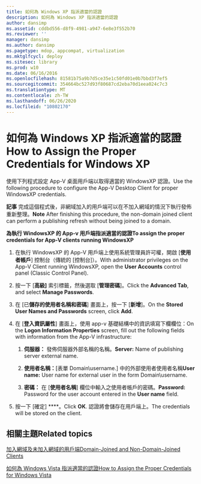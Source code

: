 ```yaml
---
title: 如何為 Windows XP 指派適當的認證
description: 如何為 Windows XP 指派適當的認證
author: dansimp
ms.assetid: cddbd556-d8f9-4981-a947-6e8e3f552b70
ms.reviewer: ''
manager: dansimp
ms.author: dansimp
ms.pagetype: mdop, appcompat, virtualization
ms.mktglfcycl: deploy
ms.sitesec: library
ms.prod: w10
ms.date: 06/16/2016
ms.openlocfilehash: 81581b75a9b7d5ce35e1c50fd01e0b7bbd3f7ef5
ms.sourcegitcommit: 354664bc527d93f80687cd2eba70d1eea024c7c3
ms.translationtype: MT
ms.contentlocale: zh-TW
ms.lasthandoff: 06/26/2020
ms.locfileid: "10802170"
---
```

# <span data-ttu-id="764bf-103">如何為 Windows XP 指派適當的認證</span><span class="sxs-lookup"><span data-stu-id="764bf-103">How to Assign the Proper Credentials for Windows XP</span></span>


<span data-ttu-id="764bf-104">使用下列程式設定 App-V 桌面用戶端以取得適當的 WindowsXP 認證。</span><span class="sxs-lookup"><span data-stu-id="764bf-104">Use the following procedure to configure the App-V Desktop Client for proper WindowsXP credentials.</span></span>

<span data-ttu-id="764bf-105">**記事** 完成這個程式後，非網域加入的用戶端可以在不加入網域的情況下執行發佈重新整理。</span><span class="sxs-lookup"><span data-stu-id="764bf-105">**Note** After finishing this procedure, the non-domain joined client can perform a publishing refresh without being joined to a domain.</span></span>

 

**<span data-ttu-id="764bf-106">為執行 WindowsXP 的 App-v 用戶端指派適當的認證</span><span class="sxs-lookup"><span data-stu-id="764bf-106">To assign the proper credentials for App-V clients running WindowsXP</span></span>**

1.  <span data-ttu-id="764bf-107">在執行 WindowsXP 的 App-V 用戶端上使用系統管理員許可權，開啟 [**使用者帳戶**] 控制台（傳統的 [控制台]）。</span><span class="sxs-lookup"><span data-stu-id="764bf-107">With administrator privileges on the App-V Client running WindowsXP, open the **User Accounts** control panel (Classic Control Panel).</span></span>

2.  <span data-ttu-id="764bf-108">按一下 [**高級]** 索引標籤，然後選取 [**管理密碼**]。</span><span class="sxs-lookup"><span data-stu-id="764bf-108">Click the **Advanced Tab**, and select **Manage Passwords**.</span></span>

3.  <span data-ttu-id="764bf-109">在 [已**儲存的使用者名稱和密碼**] 畫面上，按一下 [**新增**]。</span><span class="sxs-lookup"><span data-stu-id="764bf-109">On the **Stored User Names and Passwords** screen, click **Add**.</span></span>

4.  <span data-ttu-id="764bf-110">在 [**登入資訊屬性**] 畫面上，使用 app-v 基礎結構中的資訊填寫下欄欄位：</span><span class="sxs-lookup"><span data-stu-id="764bf-110">On the **Logon Information Properties** screen, fill out the following fields with information from the App-V infrastructure:</span></span>

    1.  <span data-ttu-id="764bf-111">**伺服器：** 發佈伺服器外部名稱的名稱。</span><span class="sxs-lookup"><span data-stu-id="764bf-111">**Server:** Name of publishing server external name.</span></span>

    2.  <span data-ttu-id="764bf-112">**使用者名稱：**[表單 Domain\\username.] 中的外部使用者使用者名稱</span><span class="sxs-lookup"><span data-stu-id="764bf-112">**User name:** User name for external user in the form Domain\\username.</span></span>

    3.  <span data-ttu-id="764bf-113">**密碼：** 在 [**使用者名稱**] 欄位中輸入之使用者帳戶的密碼。</span><span class="sxs-lookup"><span data-stu-id="764bf-113">**Password:** Password for the user account entered in the **User name** field.</span></span>

5.  <span data-ttu-id="764bf-114">按一下 \[確定\] \*\*\*\*。</span><span class="sxs-lookup"><span data-stu-id="764bf-114">Click **OK**.</span></span> <span data-ttu-id="764bf-115">認證將會儲存在用戶端上。</span><span class="sxs-lookup"><span data-stu-id="764bf-115">The credentials will be stored on the client.</span></span>

## <span data-ttu-id="764bf-116">相關主題</span><span class="sxs-lookup"><span data-stu-id="764bf-116">Related topics</span></span>


[<span data-ttu-id="764bf-117">加入網域及未加入網域的用戶端</span><span class="sxs-lookup"><span data-stu-id="764bf-117">Domain-Joined and Non-Domain-Joined Clients</span></span>](domain-joined-and-non-domain-joined-clients.md)

[<span data-ttu-id="764bf-118">如何為 Windows Vista 指派適當的認證</span><span class="sxs-lookup"><span data-stu-id="764bf-118">How to Assign the Proper Credentials for Windows Vista</span></span>](how-to-assign--the-proper-credentials-for-windows-vista.md)

 

 





